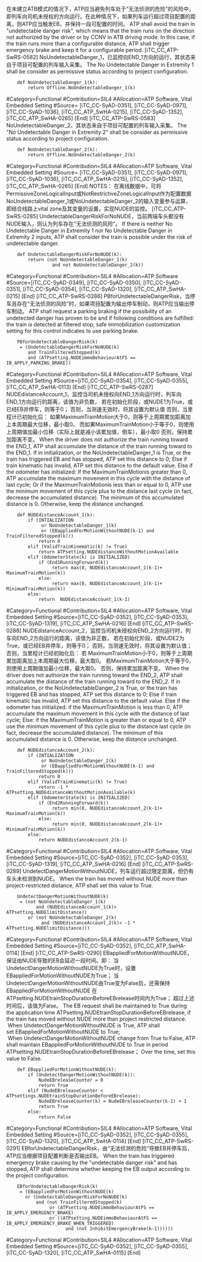 ﻿
在未建立ATB模式的情况下，ATP应当避免列车处于“无法侦测的危险”的风险中，即列车向司机未授权的方向运行。在此种情况下，如果列车运行超过项目配置的距离，则ATP应当触发EB，并保持一段可配置的时间。
ATP shall avoid the train in "undetectable danger risk", which means that the train runs on the direction not authorized by the driver or by CCNV in ATB driving mode. In this case, if the train runs more than a configurable distance, ATP shall trigger emergency brake and keep it for a configurable period.
[iTC_CC_ATP-SwRS-0582]
NoUndetectableDanger_1，已监控向END_1方向的运行，其状态来自于项目可配置的列车输入采集。
The No Undetectable Danger in Extremity 1 shall be consider as permissive status according to project configuration.
```
	def NoUndetectableDanger_1(k):
	    return Offline.NoUndetectableDanger_1(k)
```
\#Category=Functional
\#Contribution=SIL4
\#Allocation=ATP Software, Vital Embedded Setting
\#Source= [iTC_CC-SyAD-0351], [iTC_CC-SyAD-0971],[iTC_CC-SyAD-1036], [iTC_CC_ATP_SwHA-0215], [iTC_CC-SyAD-1352], [iTC_CC_ATP_SwHA-0265]
[End]
[iTC_CC_ATP-SwRS-0583]
NoUndetectableDanger_2，其状态来自于项目可配置的列车输入采集。
The "No Undetectable Danger in Extremity 2" shall be consider as permissive status according to project configuration.
```
	def NoUndetectableDanger_2(k):
	    return Offline.NoUndetectableDanger_2(k) 
```
\#Category=Functional
\#Contribution=SIL4
\#Allocation=ATP Software, Vital Embedded Setting
\#Source= [iTC_CC-SyAD-0351], [iTC_CC-SyAD-0971], [iTC_CC-SyAD-1036], [iTC_CC_ATP_SwHA-0215], [iTC_CC-SyAD-1352], [iTC_CC_ATP_SwHA-0265]
[End]
NOTES：
在离线数据中，可将PermissiveZoneLogicalInput或NotRestrictiveZoneLogicalInput作为配置数据NoUndetectableDanger_1或NoUndetectableDanger_2的输入变量参与运算，即结合线路上vital zone及其变量的设置，实现NUDE的监控。
[iTC_CC_ATP-SwRS-0285]
UndetectableDangerRiskForNoNUDE，当前两端车头都没有NUDE输入，则认为列车存在“无法侦测的风险”。
If there is neither No Undetectable Danger in Extremity 1 nor No Undetectable Danger in Extremity 2 inputs, ATP shall consider the train is possible under the risk of undetectable danger.
```
	def UndetectableDangerRiskForNoNUDE(k):
	    return (not NoUndetectableDanger_1(k)
	             and not NoUndetectableDanger_2(k))
```
\#Category=Functional
\#Contribution=SIL4
\#Allocation=ATP Software
\#Source=[iTC_CC-SyAD-0349], [iTC_CC-SyAD-0350], [iTC_CC-SyAD-0351], [iTC_CC-SyAD-0354], [iTC_CC-SyAD-1320], [iTC_CC_ATP_SwHA-0215]
[End]
[iTC_CC_ATP-SwRS-0286]
PBforUndetectableDangerRisk，当停车且存在“无法侦测的风险”时，如果项目配置为输出停车制动，则ATP应当输出停车制动。
ATP shall request a parking braking if the possibility of an undetected danger has proven to be and if following conditions are fulfilled:
the train is detected at filtered stop,
safe immobilization customization setting for this control indicates to use parking brake.
```
	PBforUndetectableDangerRisk(k)
	 = (UndetectableDangerRiskForNoNUDE(k)
	    and TrainFilteredStopped(k)
	    and (ATPsetting.NUDEimmoBehaviourAtFS == IB_APPLY_PARKING_BRAKE))
```
\#Category=Functional
\#Contribution=SIL4
\#Allocation=ATP Software, Vital Embedded Setting
\#Source=[iTC_CC-SyAD-0354], [iTC_CC-SyAD-0355], [iTC_CC_ATP_SwHA-0113]
[End]
[iTC_CC_ATP-SwRS-0287]
NUDEdistanceAccount_1，监控当司机未授权向END_1方向运行时，列车向END_1方向运行的距离，该值为非负数，
若在初始化阶段，或NUDE1为True，或已经EB并停车，则等于0；
否则，当测速无效时，将其设置为默认值
否则，当里程计已初始化后：
如果MaximumTrainMotion大于0，则等于上周期累加距离加上本周期最大位移，最小取0。
而如果MaximumTrainMotion小于等于0，则使用上周期值加最小位移（实际上就是减小该累加值，倒车），最小取0
否则，保持累加距离不变。
When the driver does not authorize the train running toward the END_1, ATP shall accumulate the distance of the train running toward to the END_1.
If in initialization, or the NoUndetectableDanger_1 is True, or the train has triggered EB and has stopped, ATP set this distance to 0;
Else if train kinematic has invalid, ATP set this distance to the default value.
Else if the odometer has initialized:
If the MaximumTrainMotionis greater than 0, ATP accumulate the maximum movement in this cycle with the distance of last cycle;
Or if the MaximumTrainMotionis less than or equal to 0, ATP use the minimum movement of this cycle plus to the distance last cycle (in fact, decrease the accumulated distance). The minimum of this accumulated distance is 0.
Otherwise, keep the distance unchanged.
```
	def NUDEdistanceAccount_1(k):    
	    if (INTIALIZATION
	         or NoUndetectableDanger_1(k)
	         or (EBappliedForMotionWithoutNUDE(k-1) and TrainFilteredStopped(k)))
	        return 0
	    elif (ValidTrainKinematic(k) != True)
	        return ATPsetting.NUDEdistanceWithoutMotionAvailable
	    elif (OdometerState(k) is INITIALIZED)
	        if (End1RunningForward(k))
	             return max(0, NUDEdistanceAccount_1(k-1)+ MaximumTrainMotion(k))
	        else:
	             return max(0, NUDEdistanceAccount_1(k-1)+ MinimumTrainMotion(k))
	    else:
	        return  NUDEdistanceAccount_1(k-1)
```
\#Category=Functional
\#Contribution=SIL4
\#Allocation=ATP Software, Vital Embedded Setting
\#Source=[iTC_CC-SyAD-0352], [iTC_CC-SyAD-0353], [iTC_CC-SyAD-1319], [iTC_CC_ATP_SwHA-0216]
[End]
[iTC_CC_ATP-SwRS-0288]
NUDEdistanceAccount_2，监控当司机未授权向END_2方向运行时，列车向END_2方向运行的距离，该值为非正数，
若在初始化阶段，或NUDE2为True，或已经EB并停车，则等于0；
否则，当测速无效时，将其设置为默认值；
否则，当里程计已经初始化后：
若 MaximumTrainMotion小于0，则等于上周期累加距离加上本周期最大位移，最大取0。
若MaximumTrainMotion大于等于0，则使用上周期值加最小位移，最大取0。
否则，保持累加距离不变。
When the driver does not authorize the train running toward the END_2, ATP shall accumulate the distance of the train running toward to the END_2.
If in initialization, or the NoUndetectableDanger_2 is True, or the train has triggered EB and has stopped, ATP set this distance to 0;
Else if train kinematic has invalid, ATP set this distance to the default value.
Else if the odometer has initialized:
if the MaximumTrainMotion is less than 0, ATP accumulate the maximum movement in this cycle with the distance of last cycle;
Else: if the MaximumTrainMotion is greater than or equal to 0, ATP use the minimum movement of this cycle plus to the distance last cycle (in fact, decrease the accumulated distance). The minimum of this accumulated distance is 0.
Otherwise, keep the distance unchanged.
```
	def NUDEdistanceAccount_2(k):
	    if (INTIALIZATION
	         or NoUndetectableDanger_2(k)
	         or (EBappliedForMotionWithoutNUDE(k-1) and TrainFilteredStopped(k)))
	        return 0
	    elif (ValidTrainKinematic(k) != True)
	        return -1 * ATPsetting.NUDEdistanceWithoutMotionAvailable(k)
	    elif (OdometerState(k) is INITIALIZED)
	        if (End2RunningForward(k))
	             return min(0, NUDEdistanceAccount_2(k-1)+ MaximumTrainMotion(k))
	        else:
	             return min(0, NUDEdistanceAccount_2(k-1)+ MinimumTrainMotion(k))
	    else:
	        return NUDEdistanceAccount_2(k-1)
```
\#Category=Functional
\#Contribution=SIL4
\#Allocation=ATP Software, Vital Embedded Setting
\#Source=[iTC_CC-SyAD-0352], [iTC_CC-SyAD-0353], [iTC_CC-SyAD-1319], [iTC_CC_ATP_SwHA-0216]
[End]
[iTC_CC_ATP-SwRS-0289]
UndetectDangerMotionWithoutNUDE，列车运行超过限定距离，但仍有车头未检测到NUDE。
When the train has moved without NUDE more than project-restricted distance, ATP shall set this value to True.
```
	UndetectDangerMotionWithoutNUDE(k)
	 = (not NoUndetectableDanger_1(k)
	       and (NUDEdistanceAccount_1(k)> ATPsetting.NUDElimitDistance))
	    or (not NoUndetectableDanger_2(k)
	         and (NUDEdistanceAccount_2(k)< -1 * ATPsetting.NUDElimitDistance)))
```
\#Category=Functional
\#Contribution=SIL4
\#Allocation=ATP Software, Vital Embedded Setting
\#Source=[iTC_CC-SyAD-0352], [iTC_CC_ATP_SwHA-0114]
[End]
[iTC_CC_ATP-SwRS-0290]
EBappliedForMotionWithoutNUDE，保证由NUDE导致的EB会延迟一段时间。即：
当UndetectDangerMotionWithoutNUDE为True时，设置EBappliedForMotionWithoutNUDE为True；
当UndetectDangerMotionWithoutNUDE由True变为False后，还需保持EBappliedForMotionWithoutNUDE 在ATPsetting.NUDEtrainStopDurationBeforeEBrelease时间内为True；
超过上述时间后，该值为False。
The EB request shall be maintained to True during the application time ATPsetting.NUDEtrainStopDurationBeforeEBrelease, if the train has moved without NUDE more than project restricted distance.
 When UndetectDangerMotionWithoutNUDE is True, ATP shall set EBappliedForMotionWithoutNUDE to True;
 When UndetectDangerMotionWithoutNUDE change from True to False,  ATP shall maintain EBappliedForMotionWithoutNUDE to True in period ATPsetting.NUDEtrainStopDurationBeforeEBrelease；
Over the time, set this value to False.
```
	def EBappliedForMotionWithoutNUDE(k):
	    if (UndetectDangerMotionWithoutNUDE(k)):
	        NudeEBreleaseCounter = 0
	        return True
	    elif (NudeEBreleaseCounter < ATPsettings.NUDEtrainStopDurationBeforeEBrelease):
	        NudeEBreleaseCounter(k) = NudeEBreleaseCounter(k-1) + 1
	        return True
	    else:
	        return False
```
\#Category=Functional
\#Contribution=SIL4
\#Allocation=ATP Software, Vital Embedded Setting
\#Source=[iTC_CC-SyAD-0352], [iTC_CC-SyAD-0355], [iTC_CC-SyAD-1320], [iTC_CC_ATP_SwHA-0114]
[End]
[iTC_CC_ATP-SwRS-0291]
EBforUndetectableDangerRisk，由“无法侦测的危险”导致EB并停车后，ATP应当根据项目配置判断是否输出EB。
When the train has triggered emergency brake causing by the "undetectable danger risk" and has stopped, ATP shall determine whether keeping the EB output according to the project configuration.
```
	EBforUndetectableDangerRisk(k)
	 = (EBappliedForMotionWithoutNUDE(k)
	   or (UndetectableDangerRiskForNoNUDE(k)
	       and (not TrainFilteredStopped(k)
	            or (ATPsetting.NUDEimmoBehaviourAtFS == IB_APPLY_EMERGENCY_BRAKE)
	            or ((ATPsetting.NUDEimmoBehaviourAtFS == IB_APPLY_EMERGENCY_BRAKE_WHEN_TRIGGERED)
	                  and (not InhibitEmergencyBrake(k-1))))))
```
\#Category=Functional
\#Contribution=SIL4
\#Allocation=ATP Software, Vital Embedded Setting
\#Source=[iTC_CC-SyAD-0352], [iTC_CC-SyAD-0355], [iTC_CC-SyAD-1320], [iTC_CC_ATP_SwHA-0115]
[End]
